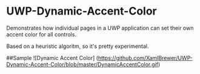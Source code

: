 # UWP-Dynamic-Accent-Color

Demonstrates how individual pages in a UWP application can set their own accent color for all controls.

Based on a heuristic algoritm, so it's pretty experimental.

##Sample
![Dynamic Accent Color] (https://github.com/XamlBrewer/UWP-Dynamic-Accent-Color/blob/master/DynamicAccentColor.gif)

